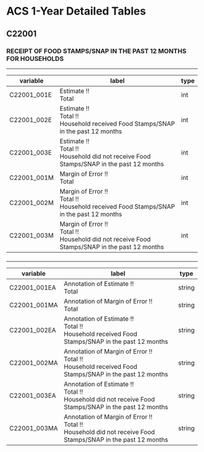 # ACS 1-Year Detailed Tables

## C22001

### RECEIPT OF FOOD STAMPS/SNAP IN THE PAST 12 MONTHS FOR HOUSEHOLDS

___

| variable | label | type |
| ----- | ----- | ----- |
| C22001_001E | Estimate !!<br>Total | int |
| C22001_002E | Estimate !!<br>Total !!<br>Household received Food Stamps/SNAP in the past 12 months | int |
| C22001_003E | Estimate !!<br>Total !!<br>Household did not receive Food Stamps/SNAP in the past 12 months | int |
| C22001_001M | Margin of Error !!<br>Total | int |
| C22001_002M | Margin of Error !!<br>Total !!<br>Household received Food Stamps/SNAP in the past 12 months | int |
| C22001_003M | Margin of Error !!<br>Total !!<br>Household did not receive Food Stamps/SNAP in the past 12 months | int |
### 

___

| variable | label | type |
| ----- | ----- | ----- |
| C22001_001EA | Annotation of Estimate !!<br>Total | string |
| C22001_001MA | Annotation of Margin of Error !!<br>Total | string |
| C22001_002EA | Annotation of Estimate !!<br>Total !!<br>Household received Food Stamps/SNAP in the past 12 months | string |
| C22001_002MA | Annotation of Margin of Error !!<br>Total !!<br>Household received Food Stamps/SNAP in the past 12 months | string |
| C22001_003EA | Annotation of Estimate !!<br>Total !!<br>Household did not receive Food Stamps/SNAP in the past 12 months | string |
| C22001_003MA | Annotation of Margin of Error !!<br>Total !!<br>Household did not receive Food Stamps/SNAP in the past 12 months | string |

